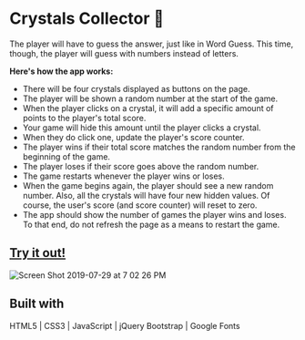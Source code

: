 # Crystals Collector :gem:
The player will have to guess the answer, just like in Word Guess. This time, though, the player will guess with numbers instead of letters.

**Here's how the app works:**
* There will be four crystals displayed as buttons on the page.
* The player will be shown a random number at the start of the game.
* When the player clicks on a crystal, it will add a specific amount of points to the player's total score.
* Your game will hide this amount until the player clicks a crystal.
* When they do click one, update the player's score counter.
* The player wins if their total score matches the random number from the beginning of the game.
* The player loses if their score goes above the random number.
* The game restarts whenever the player wins or loses.
* When the game begins again, the player should see a new random number. Also, all the crystals will have four new hidden values. Of course, the user's score (and score counter) will reset to zero.
* The app should show the number of games the player wins and loses. To that end, do not refresh the page as a means to restart the game.

## [Try it out!](https://parisapahlevan.github.io/Crystals-Collector)
![Screen Shot 2019-07-29 at 7 02 26 PM](https://user-images.githubusercontent.com/33634179/62088511-8cfd5680-b233-11e9-9c10-cd53a1f66309.png)

## Built with
HTML5 | CSS3 | JavaScript | jQuery Bootstrap | Google Fonts
